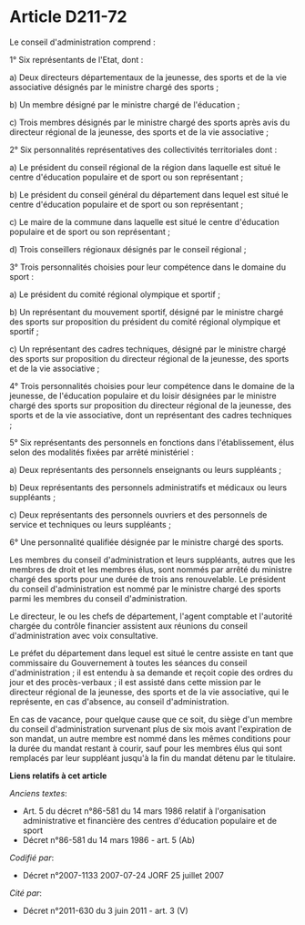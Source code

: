 # Article D211-72

Le conseil d'administration comprend :

1° Six représentants de l'Etat, dont :

a) Deux directeurs départementaux de la jeunesse, des sports et de la vie associative désignés par le ministre chargé des
sports ;

b) Un membre désigné par le ministre chargé de l'éducation ;

c) Trois membres désignés par le ministre chargé des sports après avis du directeur régional de la jeunesse, des sports et de
la vie associative ;

2° Six personnalités représentatives des collectivités territoriales dont :

a) Le président du conseil régional de la région dans laquelle est situé le centre d'éducation populaire et de sport ou son
représentant ;

b) Le président du conseil général du département dans lequel est situé le centre d'éducation populaire et de sport ou son
représentant ;

c) Le maire de la commune dans laquelle est situé le centre d'éducation populaire et de sport ou son représentant ;

d) Trois conseillers régionaux désignés par le conseil régional ;

3° Trois personnalités choisies pour leur compétence dans le domaine du sport :

a) Le président du comité régional olympique et sportif ;

b) Un représentant du mouvement sportif, désigné par le ministre chargé des sports sur proposition du président du comité
régional olympique et sportif ;

c) Un représentant des cadres techniques, désigné par le ministre chargé des sports sur proposition du directeur régional de
la jeunesse, des sports et de la vie associative ;

4° Trois personnalités choisies pour leur compétence dans le domaine de la jeunesse, de l'éducation populaire et du loisir
désignées par le ministre chargé des sports sur proposition du directeur régional de la jeunesse, des sports et de la vie
associative, dont un représentant des cadres techniques ;

5° Six représentants des personnels en fonctions dans l'établissement, élus selon des modalités fixées par arrêté
ministériel :

a) Deux représentants des personnels enseignants ou leurs suppléants ;

b) Deux représentants des personnels administratifs et médicaux ou leurs suppléants ;

c) Deux représentants des personnels ouvriers et des personnels de service et techniques ou leurs suppléants ;

6° Une personnalité qualifiée désignée par le ministre chargé des sports.

Les membres du conseil d'administration et leurs suppléants, autres que les membres de droit et les membres élus, sont nommés
par arrêté du ministre chargé des sports pour une durée de trois ans renouvelable. Le président du conseil d'administration
est nommé par le ministre chargé des sports parmi les membres du conseil d'administration.

Le directeur, le ou les chefs de département, l'agent comptable et l'autorité chargée du contrôle financier assistent aux
réunions du conseil d'administration avec voix consultative.

Le préfet du département dans lequel est situé le centre assiste en tant que commissaire du Gouvernement à toutes les séances
du conseil d'administration ; il est entendu à sa demande et reçoit copie des ordres du jour et des procès-verbaux ; il est
assisté dans cette mission par le directeur régional de la jeunesse, des sports et de la vie associative, qui le représente,
en cas d'absence, au conseil d'administration.

En cas de vacance, pour quelque cause que ce soit, du siège d'un membre du conseil d'administration survenant plus de six
mois avant l'expiration de son mandat, un autre membre est nommé dans les mêmes conditions pour la durée du mandat restant à
courir, sauf pour les membres élus qui sont remplacés par leur suppléant jusqu'à la fin du mandat détenu par le titulaire.

**Liens relatifs à cet article**

_Anciens textes_:

  - Art. 5 du décret n°86-581 du 14 mars 1986 relatif à l'organisation administrative et financière des centres d'éducation populaire et de sport
  - Décret n°86-581 du 14 mars 1986 - art. 5 (Ab)

_Codifié par_:

  - Décret n°2007-1133 2007-07-24 JORF 25 juillet 2007

_Cité par_:

  - Décret n°2011-630 du 3 juin 2011 - art. 3 (V)
